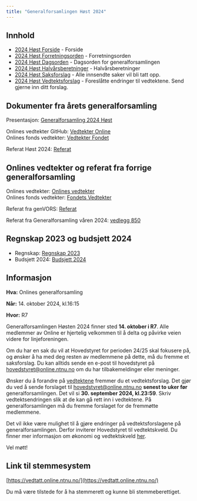 ```yaml
---
title: "Generalforsamlingen Høst 2024"
---
```


## Innhold

- [2024 Høst Forside](/generalforsamlingen/genfors2024h) - Forside
- [2024 Høst Forretningsorden](/generalforsamlingen/genfors2024h/forretningsorden) - Forretningsorden
- [2024 Høst Dagsorden](/generalforsamlingen/genfors2024h/dagsorden) - Dagsorden for generalforsamlingen
- [2024 Høst Halvårsberetninger](/generalforsamlingen/genfors2024h/aarsberetninger) - Halvårsberetninger
- [2024 Høst Saksforslag](/generalforsamlingen/genfors2024h/saksforslag) - Alle innsendte saker vil bli tatt opp.
- [2024 Høst Vedtektsforslag](/generalforsamlingen/genfors2024h/vedtekstforslag) - Foreslåtte endringer til vedtektene. Send gjerne inn ditt forslag.

## Dokumenter fra årets generalforsamling

Presentasjon: [Generalforsamling 2024 Høst](https://docs.google.com/presentation/d/1Hpvap35Bl35eRwEqHhjxu04lnCOH-bneTJNeTfvH9zI/edit?usp=sharing)

Onlines vedtekter GitHub: [Vedtekter Online](https://github.com/dotkom/Onlines_Vedtekter/blob/master/vedtekter.adoc)  
Onlines fonds vedtekter: [Vedtekter Fondet](https://github.com/dotkom/Onlines_Fond_Vedtekter/blob/master/vedtekter.adoc)  

Referat Høst 2024: [Referat](/attachments/851-Referat_Onlines_generalforsamling_H2024.pdf)

## Onlines vedtekter og referat fra forrige generalforsamling

Onlines vedtekter: [Onlines vedtekter](https://github.com/dotkom/Onlines_Fond_Vedtekter/blob/master/vedtekter.adoc)  
Onlines fonds vedtekter: [Fondets Vedtekter](https://github.com/dotkom/Onlines_Fond_Vedtekter/blob/master/vedtekter.adoc)

Referat fra genVORS: [Referat](https://docs.google.com/document/d/1SFDt1mpP3yFCW29sSKWi7B05r3vZRJJNLV15u1gg9CI/edit?usp=sharing)

Referat fra Generalforsamling våren 2024: [vedlegg 850](/attachments/850-Referat_Onlines_generalforsamling_V2024.pdf)

## Regnskap 2023 og budsjett 2024

- Regnskap: [Regnskap 2023](https://docs.google.com/spreadsheets/d/1SDMZQQKqucxbNElK6pVaiRAG8sI85LRzWBMigFSwONg/edit?usp=sharing)
- Budsjett 2024: [Budsjett 2024](https://docs.google.com/spreadsheets/d/1yq7CxOgwNkRTKhB6m1lxMWhGFYb6aqDL/edit?usp=sharing&ouid=103665705284637768824&rtpof=true&sd=true)

## Informasjon

**Hva:** Onlines generalforsamling

**Når:** 14. oktober 2024, kl.16:15

**Hvor:** R7

Generalforsamlingen Høsten 2024 finner sted **14. oktober i R7**. Alle medlemmer av Online er hjertelig velkommen til å delta og påvirke veien videre for linjeforeningen.

Om du har en sak du vil at Hovedstyret for perioden 24/25 skal fokusere på, og ønsker å ha med deg resten av medlemmene på dette, må du fremme et saksforslag. Du kan alltids sende en e-post til hovedstyret på [hovedstyret@online.ntnu.no](mailto:hovedstyret@online.ntnu.no) om du har tilbakemeldinger eller meninger.

Ønsker du å forandre på [vedtektene](https://github.com/dotkom/Onlines_Vedtekter/blob/master/vedtekter.adoc) fremmer du et vedtektsforslag. Det gjør du ved å sende forslaget til [hovedstyret@online.ntnu.no](mailto:hovedstyret@online.ntnu.no) **senest to uker før** generalforsamlingen. Det vil si **30. september 2024, kl.23:59**. Skriv vedtektsendringen slik at de kan gå rett inn i vedtektene. På generalforsamlingen må du fremme forslaget for de fremmøtte medlemmene.

Det vil ikke være mulighet til å gjøre endringer på vedtektsforslagene på generalforsamlingen. Derfor inviterer Hovedstyret til vedtektskveld. Du finner mer informasjon om økonomi og vedtektskveld [her](/okogved/).

Vel møtt!

## Link til stemmesystem

[https://vedtatt.online.ntnu.no/](https://vedtatt.online.ntnu.no/)

Du må være tilstede for å ha stemmerett og kunne bli stemmeberettiget.

